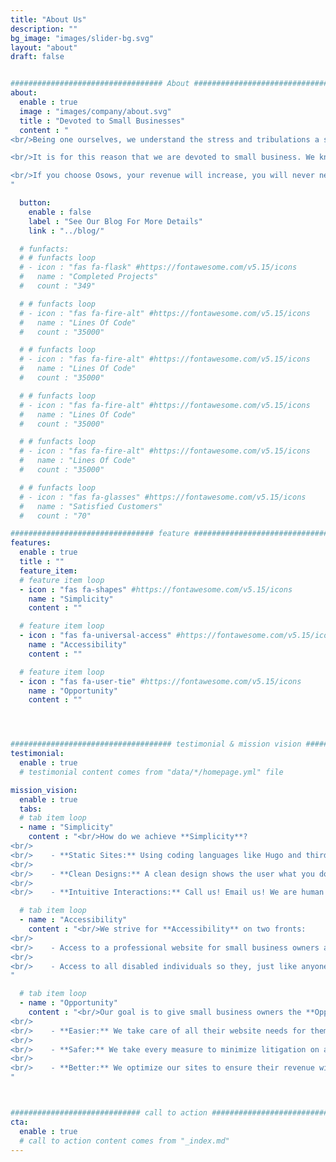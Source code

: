 ```yaml
---
title: "About Us"
description: ""
bg_image: "images/slider-bg.svg"
layout: "about"
draft: false


################################## About #####################################
about:
  enable : true
  image : "images/company/about.svg"
  title : "Devoted to Small Businesses"
  content : "
<br/>Being one ourselves, we understand the stress and tribulations a small business has to go through. We are just lucky that we know how to code and all the legal matters that go into a website. Most small businesses are not so lucky and have hardly any time to put into this area.<br/>

<br/>It is for this reason that we are devoted to small business. We know what they need to survive and thrive in a protected manner. Not only this, but we empathize with small businesses and therefore provide reasonable prices and consistent customer service.<br/>

<br/>If you choose Osows, your revenue will increase, you will never need to worry about your website again, and you will have consistent IT support.
"

  button:
    enable : false
    label : "See Our Blog For More Details"
    link : "../blog/"

  # funfacts:
  # # funfacts loop
  # - icon : "fas fa-flask" #https://fontawesome.com/v5.15/icons
  #   name : "Completed Projects"
  #   count : "349"

  # # funfacts loop
  # - icon : "fas fa-fire-alt" #https://fontawesome.com/v5.15/icons
  #   name : "Lines Of Code"
  #   count : "35000"

  # # funfacts loop
  # - icon : "fas fa-fire-alt" #https://fontawesome.com/v5.15/icons
  #   name : "Lines Of Code"
  #   count : "35000"

  # # funfacts loop
  # - icon : "fas fa-fire-alt" #https://fontawesome.com/v5.15/icons
  #   name : "Lines Of Code"
  #   count : "35000"

  # # funfacts loop
  # - icon : "fas fa-fire-alt" #https://fontawesome.com/v5.15/icons
  #   name : "Lines Of Code"
  #   count : "35000"

  # # funfacts loop
  # - icon : "fas fa-glasses" #https://fontawesome.com/v5.15/icons
  #   name : "Satisfied Customers"
  #   count : "70"

################################ feature #####################################
features:
  enable : true
  title : ""
  feature_item:
  # feature item loop
  - icon : "fas fa-shapes" #https://fontawesome.com/v5.15/icons
    name : "Simplicity"
    content : ""

  # feature item loop
  - icon : "fas fa-universal-access" #https://fontawesome.com/v5.15/icons
    name : "Accessibility"
    content : ""

  # feature item loop
  - icon : "fas fa-user-tie" #https://fontawesome.com/v5.15/icons
    name : "Opportunity"
    content : ""




#################################### testimonial & mission vision #######################################
testimonial:
  enable : true
  # testimonial content comes from "data/*/homepage.yml" file

mission_vision:
  enable : true
  tabs:
  # tab item loop
  - name : "Simplicity"
    content : "<br/>How do we achieve **Simplicity**?
<br/>
<br/>    - **Static Sites:** Using coding languages like Hugo and third-party integrations like Stripe we create static sites with dynamic capability. This allows our sites to consistently outperform Wordpress, Shopify, Wix, and other CMS platforms.
<br/>
<br/>    - **Clean Designs:** A clean design shows the user what you do and why they should choose you, without having to weed through fluff.
<br/>
<br/>    - **Intuitive Interactions:** Call us! Email us! We are human and we answer or respond with lightning speed, transparency, and fun throughout the whole process. "

  # tab item loop
  - name : "Accessibility"
    content : "<br/>We strive for **Accessibility** on two fronts:
<br/>
<br/>    - Access to a professional website for small business owners at a price they can afford.
<br/>
<br/>    - Access to all disabled individuals so they, just like anyone else, can enjoy the services our clients have to offer.
"

  # tab item loop
  - name : "Opportunity"
    content : "<br/>Our goal is to give small business owners the **Opportunity** to have easier, safer, and better lives:
<br/>
<br/>    - **Easier:** We take care of all their website needs for them.
<br/>
<br/>    - **Safer:** We take every measure to minimize litigation on all fronts.
<br/>
<br/>    - **Better:** We optimize our sites to ensure their revenue will explode.
"



############################# call to action #################################
cta:
  enable : true
  # call to action content comes from "_index.md"
---
```

